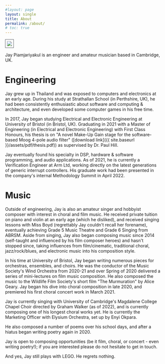 ```yaml
---
#layout: page
layout: single
title: About
permalink: /about/
# toc: true
---
```


<!-- {% include toc %} -->

<!-- # Bio -->

<img src="{{ site.baseurl }}/assets/img/banner_about.jpg" style="padding: 5px; border: 1px solid #51555d;"/>

Jay Piamjariyakul is an engineer and amateur musician based in Cambridge, UK.

# Engineering

Jay grew up in Thailand and was exposed to computers and electronics at an early age. During his study at Strathallan School (in Perthshire, UK), he had been consistently enthusiastic about software and computing & architecture, and even developed some computer games in his free time.

In 2017, Jay began studying Electrical and Electronic Engineering at University of Bristol (in Bristol, UK). Graduating in 2021 with a Master of Engineering (in Electrical and Electronic Engineering) with First Class Honours, his thesis is on "A novel Make-Up Gain stage for the software-based Moog 4-pole audio filter" ([download link]({{ site.baseurl }}/assets/pdf/thesis.pdf)) as supervised by Dr. Paul Hill.
<!-- <object data="{{ site.baseurl }}/assets/pdf/thesis.pdf" width="1000" height="1000" type='application/pdf'></object> -->

Jay eventually found his specialty in DSP, hardware & software programming, and audio applications. As of 2021, he is currently a Verification Engineer at Arm Ltd, working directly on the latest generations of generic interrupt controllers. His graduate work had been presented in the company's internal Methodology Summit in April 2022.

# Music

Outside of engineering, Jay is also an amateur singer and hobbyist composer with interest in choral and film music. He received private tuition on piano and violin at an early age (which he disliked), and received singing lessons with Miss Boyd (regrettably Jay couldn't recall her forename), eventually achieving Grade 5 Music Theatre and Grade 6 Singing from ABRSM. Aside from singing, Jay also began composing music since 2014 (self-taught and influenced by his film composer heroes) and hasn't stopped since, taking influences from film/cinematic, traditional choral, jazz/rock/blues, and electronic music into his composition style.

In his time at University of Bristol, Jay began writing numerous pieces for orchestras, ensembles, and choirs. He was the conductor of the Music Society's Wind Orchestra from 2020-21 and over Spring of 2020 delivered a series of mini-lectures on film music composition. He also composed the music to the Wildlife Film Society's short film "The Murmuration" by Alice Geary. Jay began his dive into choral composition in late 2020, and premiered his first choral concert work in March 2021.

Jay is currently singing with University of Cambridge's Magdalene College Chapel Choir directed by Graham Walker (as of 2022), and is currently composing one of his longest choral works yet. He is currently the Marketing Officer with Elysium Orchestra, set up by Enyi Okpara.

He also composed a number of poems over his school days, and after a hiatus began writing poetry again in 2020.

Jay is open to composing opportunities (be it film, choral, or concert - even writing poetry!); if you are interested please do not hesitate to get in touch.

<!-- *** -->

And yes, Jay still plays with LEGO. He regrets nothing.

<!-- 
***

# Factsheet

In brief:
- Engineer and musician
  - Based in Cambridge, UK
  - Born in Thailand
- Studied at University of Bristol
  - Graduated in 2021: Master of Engineering in Electrical and Electronic Engineering with First Class Honours
  - Thesis: "A novel Make-Up Gain stage for the software-based Moog 4-pole audio filter"
- Works at Arm Ltd (as of 2021)
  - Graduate Verification Engineer
- Also sings and composes music & poems -->

<!-- This is the base Jekyll theme. You can find out more info about customizing your Jekyll theme, as well as basic Jekyll usage documentation at [jekyllrb.com](https://jekyllrb.com/)

You can find the source code for Minima at GitHub:
[jekyll][jekyll-organization] /
[minima](https://github.com/jekyll/minima)

You can find the source code for Jekyll at GitHub:
[jekyll][jekyll-organization] /
[jekyll](https://github.com/jekyll/jekyll)


[jekyll-organization]: https://github.com/jekyll -->
